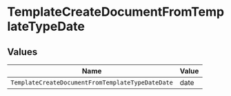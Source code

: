 # TemplateCreateDocumentFromTemplateTypeDate


## Values

| Name                                             | Value                                            |
| ------------------------------------------------ | ------------------------------------------------ |
| `TemplateCreateDocumentFromTemplateTypeDateDate` | date                                             |